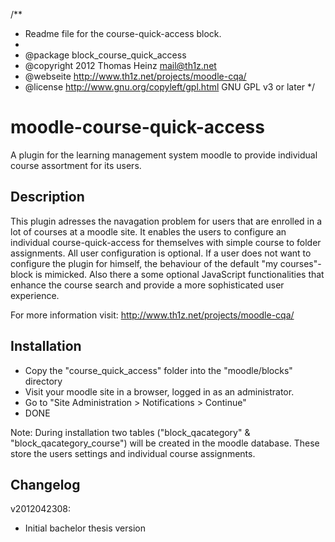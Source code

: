 /**
 * Readme file for the course-quick-access block.
 *
 * @package    block_course_quick_access
 * @copyright  2012 Thomas Heinz <mail@th1z.net>
 * @webseite   http://www.th1z.net/projects/moodle-cqa/
 * @license    http://www.gnu.org/copyleft/gpl.html GNU GPL v3 or later
 */

moodle-course-quick-access
==========================

A plugin for the learning management system moodle to provide individual 
course assortment for its users.


Description
-----------

This plugin adresses the navagation problem for users that are enrolled in a 
lot of courses at a moodle site.
It enables the users to configure an individual course-quick-access for 
themselves with simple course to folder assignments.
All user configuration is optional. If a user does not want to configure the
plugin for himself, the behaviour of the default "my courses"-block is mimicked.
Also there a some optional JavaScript functionalities that enhance the course
search and provide a more sophisticated user experience.

For more information visit: http://www.th1z.net/projects/moodle-cqa/


Installation
------------

- Copy the "course_quick_access" folder into the "moodle/blocks" directory
- Visit your moodle site in a browser, logged in as an administrator.
- Go to "Site Administration > Notifications > Continue"
- DONE

Note: During installation two tables ("block_qacategory" & 
"block_qacategory_course") will be created in the moodle database.
These store the users settings and individual course assignments.

Changelog
---------

v2012042308:
- Initial bachelor thesis version